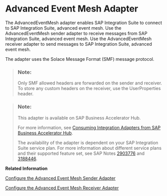<!-- loiodd7e034851344a868d419736ce3850b9 -->

# Advanced Event Mesh Adapter

The AdvancedEventMesh adapter enables SAP Integration Suite to connect to SAP Integration Suite, advanced event mesh. Use the AdvancedEventMesh sender adapter to receive messages from SAP Integration Suite, advanced event mesh. Use the AdvancedEventMesh receiver adapter to send messages to SAP Integration Suite, advanced event mesh.

The adapter uses the Solace Message Format \(SMF\) message protocol.

> ### Note:  
> Only SMF allowed headers are forwarded on the sender and receiver. To store any custom headers on the receiver, use the UserProperties header.

> ### Note:  
> This adapter is available on SAP Business Accelerator Hub.
> 
> For more information, see [Consuming Integration Adapters from SAP Business Accelerator Hub](consuming-integration-adapters-from-sap-business-accelerator-hub-b9250fb.md).
> 
> The availability of the adapter is dependent on your SAP Integration Suite service plan. For more information about different service plans and their supported feature set, see SAP Notes [2903776](https://launchpad.support.sap.com/#/notes/2903776) and [3188446](https://launchpad.support.sap.com/#/notes/3188446).

**Related Information**  


[Configure the Advanced Event Mesh Sender Adapter](configure-the-advanced-event-mesh-sender-adapter-abd2efc.md "The AdvancedEventMesh sender adapter allows SAP Integration Suite to consume messages from queues or subscriptions in SAP Integration Suite, advanced event mesh.")

[Configure the Advanced Event Mesh Receiver Adapter](configure-the-advanced-event-mesh-receiver-adapter-881f656.md "The AdvancedEventMesh receiver adapter allows SAP Integration Suite to send messages to queues or topics in SAP Integration Suite, advanced event mesh.")

